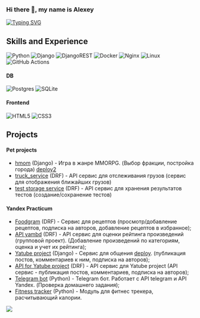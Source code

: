 ### Hi there 👋, my name is Alexey
[![Typing SVG](https://readme-typing-svg.demolab.com/?lines=I'm+Python+Developer!&center=true&color=f75c7e&vCenter=true&pause=2000&size=32)](https://git.io/typing-svg)

## Skills and Experience 
![Python](https://img.shields.io/badge/python-3670A0?style=for-the-badge&logo=python&logoColor=ffdd54)
![Django](https://img.shields.io/badge/django-%23092E20.svg?style=for-the-badge&logo=django&logoColor=white)
![DjangoREST](https://img.shields.io/badge/DJANGO-REST-ff1709?style=for-the-badge&logo=django&logoColor=white&color=ff1709&labelColor=gray)
![Docker](https://img.shields.io/badge/docker-%230db7ed.svg?style=for-the-badge&logo=docker&logoColor=white)
![Nginx](https://img.shields.io/badge/nginx-%23009639.svg?style=for-the-badge&logo=nginx&logoColor=white)
![Linux](https://img.shields.io/badge/Linux-FCC624?style=for-the-badge&logo=linux&logoColor=black)
![GitHub Actions](https://img.shields.io/badge/github%20actions-%232671E5.svg?style=for-the-badge&logo=githubactions&logoColor=white)

#### DB
![Postgres](https://img.shields.io/badge/postgres-%23316192.svg?style=for-the-badge&logo=postgresql&logoColor=white)
![SQLite](https://img.shields.io/badge/sqlite-%2307405e.svg?style=for-the-badge&logo=sqlite&logoColor=white)  
#### Frontend
![HTML5](https://img.shields.io/badge/html5-%23E34F26.svg?style=for-the-badge&logo=html5&logoColor=white)
![CSS3](https://img.shields.io/badge/css3-%231572B6.svg?style=for-the-badge&logo=css3&logoColor=white)


## Projects
#### Pet projects
- [hmom] (Django) - Игра в жанре MMORPG. (Выбор фракции, постройка города) [deploy2] 
- [truck_service] (DRF) - API сервис для отслеживания грузов (сервис для отображения ближайших грузов)
- [test storage service] (DRF) - API сервис для хранения результатов тестов (создание/сохранение тестов)

#### Yandex Practicum 
- [Foodgram] (DRF) - Сервис для рецептов (просмотр/добавление рецептов, подписка на авторов, добавление рецептов в избранное);
- [API yambd] (DRF) - API cервис для оценки рейтинга произведений (групповой проект). (Добавление произведений по категориям, оценка и учет их рейтинга);
- [Yatube project] (Django) - Сервис для общения [deploy]. (публикация постов, комментариев к ним, подписка на авторов);
- [API for Yatube project] (DRF) - API сервис для Yatube project (API сервис - публикация постов, комментариев, подписка на авторов);
- [Telegram bot] (Python) - Telegram бот. Работает с API telegram и API Yandex. (Проверка домашнего задания);
- [Fitness tracker] (Python) - Модуль для фитнес трекера, расчитывающий калории.


![](https://komarev.com/ghpvc/?username=KuzenkovAG&color=green&style=for-the-badge)

   [API yambd]: <https://github.com/KuzenkovAG/api_yamdb>
   [Yatube project]: <https://github.com/KuzenkovAG/yatube_new_feature>
   [API for Yatube project]: <https://github.com/KuzenkovAG/api_yatube_final>
   [Telegram bot]: <https://github.com/KuzenkovAG/telegram-bot-yandex>
   [Fitness tracker]: <https://github.com/KuzenkovAG/module-fitness-tracker>
   [deploy]: <https://alexey241390.pythonanywhere.com/>
   [hmom]: <https://github.com/KuzenkovAG/hmom3> 
   [deploy2]: <https://momonline.pythonanywhere.com/>
   [truck_service]: <https://github.com/KuzenkovAG/truck_service>
   [Foodgram]: <https://github.com/KuzenkovAG/foodgram-project-react>
   [test storage service]: <https://github.com/KuzenkovAG/iq_eq_tests>
